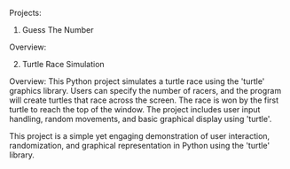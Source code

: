 Projects:

1. Guess The Number

Overview:


2. Turtle Race Simulation

Overview:
This Python project simulates a turtle race using the 'turtle' graphics library. Users can specify the number of racers, and the program will create turtles that race across the screen. The race is won by the first turtle to reach the top of the window. The project includes user input handling, random movements, and basic graphical display using 'turtle'.

This project is a simple yet engaging demonstration of user interaction, randomization, and graphical representation in Python using the 'turtle' library.
